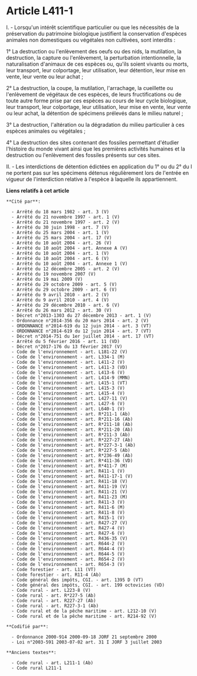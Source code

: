 # Article L411-1

I. - Lorsqu'un intérêt scientifique particulier ou que les nécessités de la préservation du patrimoine biologique justifient
la conservation d'espèces animales non domestiques ou végétales non cultivées, sont interdits :

1° La destruction ou l'enlèvement des oeufs ou des nids, la mutilation, la destruction, la capture ou l'enlèvement, la
perturbation intentionnelle, la naturalisation d'animaux de ces espèces ou, qu'ils soient vivants ou morts, leur transport,
leur colportage, leur utilisation, leur détention, leur mise en vente, leur vente ou leur achat ;

2° La destruction, la coupe, la mutilation, l'arrachage, la cueillette ou l'enlèvement de végétaux de ces espèces, de leurs
fructifications ou de toute autre forme prise par ces espèces au cours de leur cycle biologique, leur transport, leur
colportage, leur utilisation, leur mise en vente, leur vente ou leur achat, la détention de spécimens prélevés dans le milieu
naturel ;

3° La destruction, l'altération ou la dégradation du milieu particulier à ces espèces animales ou végétales ;

4° La destruction des sites contenant des fossiles permettant d'étudier l'histoire du monde vivant ainsi que les premières
activités humaines et la destruction ou l'enlèvement des fossiles présents sur ces sites.

II. - Les interdictions de détention édictées en application du 1° ou du 2° du I ne portent pas sur les spécimens détenus
régulièrement lors de l'entrée en vigueur de l'interdiction relative à l'espèce à laquelle ils appartiennent.

**Liens relatifs à cet article**

	**Cité par**:

	  - Arrêté du 18 mars 1982 - art. 3 (V)
	  - Arrêté du 21 novembre 1997 - art. 1 (V)
	  - Arrêté du 21 novembre 1997 - art. 2 (V)
	  - Arrêté du 30 juin 1998 - art. 7 (V)
	  - Arrêté du 25 mars 2004 - art. 1 (V)
	  - Arrêté du 25 mars 2004 - art. 17 (V)
	  - Arrêté du 10 août 2004 - art. 26 (V)
	  - Arrêté du 10 août 2004 - art. Annexe A (V)
	  - Arrêté du 10 août 2004 - art. 1 (V)
	  - Arrêté du 10 août 2004 - art. 6 (V)
	  - Arrêté du 10 août 2004 - art. Annexe 1 (V)
	  - Arrêté du 12 décembre 2005 - art. 2 (V)
	  - Arrêté du 19 novembre 2007 (V)
	  - Arrêté du 19 mai 2009 (V)
	  - Arrêté du 29 octobre 2009 - art. 5 (V)
	  - Arrêté du 29 octobre 2009 - art. 6 (V)
	  - Arrêté du 9 avril 2010 - art. 2 (V)
	  - Arrêté du 9 avril 2010 - art. 4 (V)
	  - Arrêté du 29 décembre 2010 - art. 6 (V)
	  - Arrêté du 26 mars 2012 - art. 30 (V)
	  - Décret n°2013-1303 du 27 décembre 2013 - art. 1 (V)
	  - Ordonnance n°2014-356 du 20 mars 2014 - art. 2 (V)
	  - ORDONNANCE n°2014-619 du 12 juin 2014 - art. 3 (VT)
	  - ORDONNANCE n°2014-619 du 12 juin 2014 - art. 7 (VT)
	  - Décret n°2014-751 du 1er juillet 2014 - art. 17 (VT)
	  - Arrêté du 5 février 2016 - art. 11 (VD)
	  - Décret n°2017-176 du 13 février 2017 (V)
	  - Code de l'environnement - art. L181-22 (V)
	  - Code de l'environnement - art. L334-1 (M)
	  - Code de l'environnement - art. L411-2 (V)
	  - Code de l'environnement - art. L411-3 (VD)
	  - Code de l'environnement - art. L413-6 (V)
	  - Code de l'environnement - art. L414-9 (MMN)
	  - Code de l'environnement - art. L415-1 (VT)
	  - Code de l'environnement - art. L415-3 (V)
	  - Code de l'environnement - art. L415-4 (V)
	  - Code de l'environnement - art. L427-11 (V)
	  - Code de l'environnement - art. L427-6 (V)
	  - Code de l'environnement - art. L640-1 (V)
	  - Code de l'environnement - art. R*211-1 (Ab)
	  - Code de l'environnement - art. R*211-16 (Ab)
	  - Code de l'environnement - art. R*211-18 (Ab)
	  - Code de l'environnement - art. R*211-20 (Ab)
	  - Code de l'environnement - art. R*211-3 (Ab)
	  - Code de l'environnement - art. R*227-27 (Ab)
	  - Code de l'environnement - art. R*227-3-1 (Ab)
	  - Code de l'environnement - art. R*227-5 (Ab)
	  - Code de l'environnement - art. R*236-49 (Ab)
	  - Code de l'environnement - art. R*411-36 (VD)
	  - Code de l'environnement - art. R*411-7 (M)
	  - Code de l'environnement - art. R411-1 (V)
	  - Code de l'environnement - art. R411-17-1 (V)
	  - Code de l'environnement - art. R411-18 (V)
	  - Code de l'environnement - art. R411-19 (V)
	  - Code de l'environnement - art. R411-21 (V)
	  - Code de l'environnement - art. R411-23 (M)
	  - Code de l'environnement - art. R411-3 (V)
	  - Code de l'environnement - art. R411-6 (M)
	  - Code de l'environnement - art. R411-8 (V)
	  - Code de l'environnement - art. R415-1 (V)
	  - Code de l'environnement - art. R427-27 (V)
	  - Code de l'environnement - art. R427-4 (V)
	  - Code de l'environnement - art. R427-6 (V)
	  - Code de l'environnement - art. R436-35 (V)
	  - Code de l'environnement - art. R644-2 (V)
	  - Code de l'environnement - art. R644-4 (V)
	  - Code de l'environnement - art. R644-5 (V)
	  - Code de l'environnement - art. R654-2 (V)
	  - Code de l'environnement - art. R654-3 (V)
	  - Code forestier - art. L11 (VT)
	  - Code forestier - art. R11-4 (Ab)
	  - Code général des impôts, CGI. - art. 1395 D (VT)
	  - Code général des impôts, CGI. - art. 199 octovicies (VD)
	  - Code rural - art. L223-8 (V)
	  - Code rural - art. R*227-5 (Ab)
	  - Code rural - art. R227-27 (Ab)
	  - Code rural - art. R227-3-1 (Ab)
	  - Code rural et de la pêche maritime - art. L212-10 (V)
	  - Code rural et de la pêche maritime - art. R214-92 (V)

	**Codifié par**:

	  - Ordonnance 2000-914 2000-09-18 JORF 21 septembre 2000
	  - Loi n°2003-591 2003-07-02 art. 31 I JORF 3 juillet 2003

	**Anciens textes**:

	  - Code rural - art. L211-1 (Ab)
	  - Code rural L211-1
